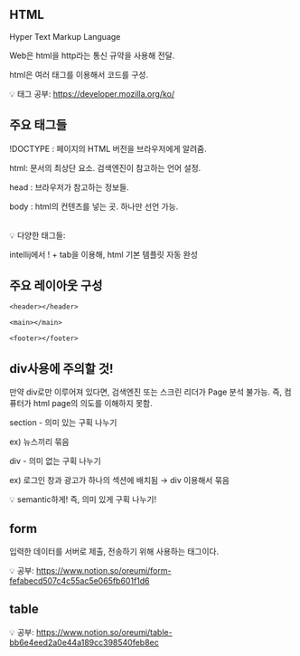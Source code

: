 ## HTML

Hyper Text Markup Language

Web은 html을 http라는 통신 규약을 사용해 전달. 

html은 여러 태그를 이용해서 코드를 구성.

💡 태그 공부: <https://developer.mozilla.org/ko/>


## 주요 태그들

!DOCTYPE : 페이지의 HTML 버전을 브라우저에게 알려줌.

html: 문서의 최상단 요소. 검색엔진이 참고하는 언어 설정.

head : 브라우저가 참고하는 정보들.

body :  html의 컨텐츠를 넣는 곳. 하나만 선언 가능.

</br>
💡 다양한 태그들: <https://www.notion.so/oreumi/12a3926f0eb1460bb2d06ac3f77cecd5>

intellij에서 ! + tab을 이용해, html 기본 템플릿 자동 완성

## 주요 레이아웃 구성
```
<header></header>

<main></main>

<footer></footer>
```
## div사용에 주의할 것!

만약 div로만 이루어져 있다면, 검색엔진 또는 스크린 리더가 Page 분석 불가능. 즉, 컴퓨터가 html page의 의도를 이해하지 못함.

section - 의미 있는 구획 나누기

ex) 뉴스끼리 묶음

div - 의미 없는 구획 나누기

ex) 로그인 창과 광고가 하나의 섹션에 배치됨 → div 이용해서 묶음

💡 semantic하게! 즉, 의미 있게 구획 나누기!


## form

입력한 데이터를 서버로 제출, 전송하기 위해 사용하는 태그이다. 

💡 공부: <https://www.notion.so/oreumi/form-fefabecd507c4c55ac5e065fb601f1d6>


## table

💡 공부: <https://www.notion.so/oreumi/table-bb6e4eed2a0e44a189cc398540feb8ec>

